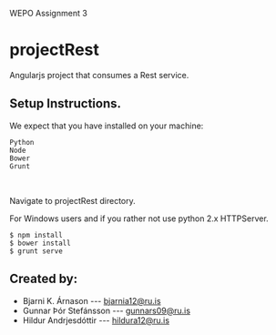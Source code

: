 
WEPO Assignment 3

# projectRest

Angularjs project that consumes a Rest service.

## Setup Instructions.

We expect that you have installed on your machine:

```
Python
Node
Bower
Grunt
```

<br>

Navigate to projectRest directory.
<br>


For Windows users and if you rather not use python 2.x HTTPServer.
```
$ npm install
$ bower install
$ grunt serve
```

## Created by:

* Bjarni K. Árnason --- bjarnia12@ru.is
* Gunnar Þór Stefánsson --- gunnars09@ru.is
* Hildur Andrjesdóttir --- hildura12@ru.is

